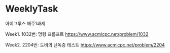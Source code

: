 # WeeklyTask
아이그루스 매주1과제

Week1. 1032번: 명령 프롬프트 https://www.acmicpc.net/problem/1032

Week2. 2204번: 도비의 난독증 테스트 https://www.acmicpc.net/problem/2204
